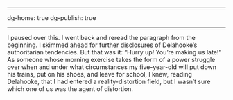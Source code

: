 
---

dg-home: true
dg-publish: true

---

I paused over this. I went back and reread the paragraph from the beginning. I skimmed ahead for further disclosures of Delahooke’s authoritarian tendencies. But that was it: “Hurry up! You’re making us late!” As someone whose morning exercise takes the form of a power struggle over when and under what circumstances my five-year-old will put down his trains, put on his shoes, and leave for school, I knew, reading Delahooke, that I had entered a reality-distortion field, but I wasn’t sure which one of us was the agent of distortion.